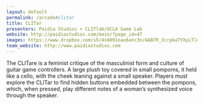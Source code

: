 ```yaml
---
layout: default
permalink: /arcade#clitar
title: CLITar
presenters: Paidia Studios + CLITlab/UCLA Game Lab
website: http://paidiastudios.com/main/?page_id=47
images: https://www.dropbox.com/sh/4s6091oax6anc3n/AAB7R_3crpkaTYXyLTldEf9Wa?dl=0
team_website: http://www.paidiastudios.com
---
```

The CLITare is a feminist critique of the masculinist form and culture of guitar game controllers. A large plush toy covered in small pompoms, it held like a cello, with the cheek leaning against a small speaker. Players must explore the CLITar to find hidden buttons embedded between the pompons, which, when pressed, play different notes of a woman’s synthesized voice through the speaker. 
